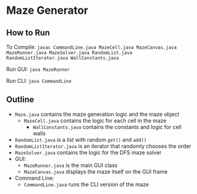 # Maze Generator

## How to Run

To Compile:
`javac CommandLine.java MazeCell.java MazeCanvas.java MazeRunner.java MazeSolver.java RandomList.java RandomListIterator.java WallConstants.java`

Run GUI:
`java MazeRunner`

Run CLI:
`java CommandLine`

## Outline
 * `Maze.java` contains the maze generation logic and the maze object
   * `MazeCell.java` contains the logic for each cell in the maze
     * `WallConstants.java` contains the constants and logic for cell walls
 * `RandomList.java` is a list with random `get()` and `add()`
 * `RandomListIterator.java` is an iterator that randomly chooses the order
 * `MazeSolver.java` contains the logic for the DFS maze solver
 * GUI:
   * `MazeRunner.java` is the main GUI class
   * `MazeCanvas.java` displays the maze itself on the GUI frame
 * Command Line:
   * `CommandLine.java` runs the CLI version of the maze

